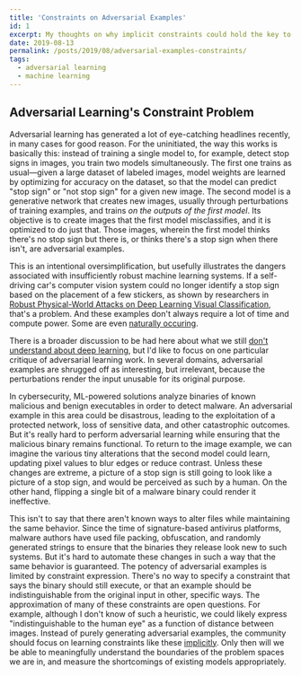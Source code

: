 ```yaml
---
title: 'Constraints on Adversarial Examples'
id: 1
excerpt: My thoughts on why implicit constraints could hold the key to usable adversarial examples.
date: 2019-08-13
permalink: /posts/2019/08/adversarial-examples-constraints/
tags:
  - adversarial learning
  - machine learning
---
```


## Adversarial Learning's Constraint Problem

Adversarial learning has generated a lot of eye-catching headlines recently, in many cases for good reason. For the uninitiated, the way this works is basically this: instead of training a single model to, for example, detect stop signs in images, you train two models simultaneously. The first one trains as usual—given a large dataset of labeled images, model weights are learned by optimizing for accuracy on the dataset, so that the model can predict "stop sign" or "not stop sign" for a given new image. The second model is a generative network that creates new images, usually through perturbations of training examples, and trains *on the outputs of the first model*. Its objective is to create images that the first model misclassifies, and it is optimized to do just that. Those images, wherein the first model thinks there's no stop sign but there is, or thinks there's a stop sign when there isn't, are adversarial examples.

This is an intentional oversimplification, but usefully illustrates the dangers associated with insufficiently robust machine learning systems. If a self-driving car's computer vision system could no longer identify a stop sign based on the placement of a few stickers, as shown by researchers in [Robust Physical-World Attacks on Deep Learning Visual Classification](https://arxiv.org/pdf/1707.08945.pdf), that's a problem. And these examples don't always require a lot of time and compute power. Some are even [naturally occuring](https://arxiv.org/abs/1907.07174). 

There is a broader discussion to be had here about what we still [don't understand about deep learning](https://arxiv.org/abs/1907.06902), but I'd like to focus on one particular critique of adversarial learning work. In several domains, adversarial examples are shrugged off as interesting, but irrelevant, because the perturbations render the input unusable for its original purpose.

In cybersecurity, ML-powered solutions analyze binaries of known malicious and benign executables in order to detect malware. An adversarial example in this area could be disastrous, leading to the exploitation of a protected network, loss of sensitive data, and other catastrophic outcomes. But it's really hard to perform adversarial learning while ensuring that the malicious binary remains functional. To return to the image example, we can imagine the various tiny alterations that the second model could learn, updating pixel values to blur edges or reduce contrast. Unless these changes are extreme, a picture of a stop sign is still going to look like a picture of a stop sign, and would be perceived as such by a human. On the other hand, flipping a single bit of a malware binary could render it ineffective.

This isn't to say that there aren't known ways to alter files while maintaining the same behavior. Since the time of signature-based antivirus platforms, malware authors have used file packing, obfuscation, and randomly generated strings to ensure that the binaries they release look new to such systems. But it's hard to automate these changes in such a way that the same behavior is guaranteed. The potency of adversarial examples is limited by constraint expression. There's no way to specify a constraint that says the binary should still execute, or that an example should be indistinguishable from the original input in other, specific ways. The approximation of many of these constraints are open questions. For example, although I don't know of such a heuristic, we could likely express "indistinguishable to the human eye" as a function of distance between images. Instead of purely generating adversarial examples, the community should focus on learning constraints like these [implicitly](https://arxiv.org/pdf/1805.10561.pdf). Only then will we be able to meaningfully understand the boundaries of the problem spaces we are in, and measure the shortcomings of existing models appropriately. 
